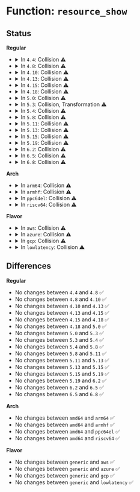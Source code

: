 # Function: <code>resource_show</code>

## Status
<b>Regular</b>
<ul>
<li>
<details>
<summary>In <code>4.4</code>: Collision ⚠️</summary>

```c
ssize_t resource_show(struct device *dev, struct device_attribute *attr, char *buf);
```

**Collision:** Static-Static Collision

**Inline:** No

**Transformation:** False

**Instances:**

```
In drivers/pci/pci-sysfs.c (ffffffff8143b680)
Location: drivers/pci/pci-sysfs.c:131
Inline: False
```
```
In drivers/nvdimm/namespace_devs.c (ffffffff8159b1b0)
Location: drivers/nvdimm/namespace_devs.c:1145
Inline: False
```
**Symbols:**

```
ffffffff8143b680-ffffffff8143b6f8: resource_show (STB_LOCAL)
ffffffff8159b1b0-ffffffff8159b212: resource_show (STB_LOCAL)
```
</details>
</li>
<li>
<details>
<summary>In <code>4.8</code>: Collision ⚠️</summary>

```c
ssize_t resource_show(struct device *dev, struct device_attribute *attr, char *buf);
```

**Collision:** Static-Static Collision

**Inline:** No

**Transformation:** False

**Instances:**

```
In drivers/pci/pci-sysfs.c (ffffffff81487500)
Location: drivers/pci/pci-sysfs.c:131
Inline: False
```
```
In drivers/nvdimm/namespace_devs.c (ffffffff815f12f0)
Location: drivers/nvdimm/namespace_devs.c:1155
Inline: False
```
```
In drivers/nvdimm/pfn_devs.c (ffffffff815f7de0)
Location: drivers/nvdimm/pfn_devs.c:209
Inline: False
```
**Symbols:**

```
ffffffff81487500-ffffffff8148758b: resource_show (STB_LOCAL)
ffffffff815f12f0-ffffffff815f1352: resource_show (STB_LOCAL)
ffffffff815f7de0-ffffffff815f7e62: resource_show (STB_LOCAL)
```
</details>
</li>
<li>
<details>
<summary>In <code>4.10</code>: Collision ⚠️</summary>

```c
ssize_t resource_show(struct device *dev, struct device_attribute *attr, char *buf);
```

**Collision:** Static-Static Collision

**Inline:** No

**Transformation:** False

**Instances:**

```
In drivers/pci/pci-sysfs.c (ffffffff814a8ce0)
Location: drivers/pci/pci-sysfs.c:132
Inline: False
```
```
In drivers/nvdimm/namespace_devs.c (ffffffff8161e770)
Location: drivers/nvdimm/namespace_devs.c:1263
Inline: False
```
```
In drivers/nvdimm/pfn_devs.c (ffffffff81626050)
Location: drivers/nvdimm/pfn_devs.c:209
Inline: False
```
**Symbols:**

```
ffffffff814a8ce0-ffffffff814a8d6b: resource_show (STB_LOCAL)
ffffffff8161e770-ffffffff8161e7d2: resource_show (STB_LOCAL)
ffffffff81626050-ffffffff816260d2: resource_show (STB_LOCAL)
```
</details>
</li>
<li>
<details>
<summary>In <code>4.13</code>: Collision ⚠️</summary>

```c
ssize_t resource_show(struct device *dev, struct device_attribute *attr, char *buf);
```

**Collision:** Static-Static Collision

**Inline:** No

**Transformation:** False

**Instances:**

```
In drivers/pci/pci-sysfs.c (ffffffff814b32a0)
Location: drivers/pci/pci-sysfs.c:131
Inline: False
```
```
In drivers/nvdimm/region_devs.c (ffffffff81630680)
Location: drivers/nvdimm/region_devs.c:522
Inline: False
```
```
In drivers/nvdimm/namespace_devs.c (ffffffff81632c80)
Location: drivers/nvdimm/namespace_devs.c:1282
Inline: False
```
```
In drivers/nvdimm/pfn_devs.c (ffffffff8163b210)
Location: drivers/nvdimm/pfn_devs.c:209
Inline: False
```
**Symbols:**

```
ffffffff814b32a0-ffffffff814b332a: resource_show (STB_LOCAL)
ffffffff81630680-ffffffff816306cd: resource_show (STB_LOCAL)
ffffffff81632c80-ffffffff81632ce2: resource_show (STB_LOCAL)
ffffffff8163b210-ffffffff8163b292: resource_show (STB_LOCAL)
```
</details>
</li>
<li>
<details>
<summary>In <code>4.15</code>: Collision ⚠️</summary>

```c
ssize_t resource_show(struct device *dev, struct device_attribute *attr, char *buf);
```

**Collision:** Static-Static Collision

**Inline:** No

**Transformation:** False

**Instances:**

```
In drivers/pci/pci-sysfs.c (ffffffff814f29b0)
Location: drivers/pci/pci-sysfs.c:132
Inline: False
```
```
In drivers/nvdimm/region_devs.c (ffffffff81698eb0)
Location: drivers/nvdimm/region_devs.c:522
Inline: False
```
```
In drivers/nvdimm/namespace_devs.c (ffffffff8169b5f0)
Location: drivers/nvdimm/namespace_devs.c:1282
Inline: False
```
```
In drivers/nvdimm/pfn_devs.c (ffffffff816a3e90)
Location: drivers/nvdimm/pfn_devs.c:213
Inline: False
```
**Symbols:**

```
ffffffff814f29b0-ffffffff814f2a3a: resource_show (STB_LOCAL)
ffffffff81698eb0-ffffffff81698efd: resource_show (STB_LOCAL)
ffffffff8169b5f0-ffffffff8169b652: resource_show (STB_LOCAL)
ffffffff816a3e90-ffffffff816a3f12: resource_show (STB_LOCAL)
```
</details>
</li>
<li>
<details>
<summary>In <code>4.18</code>: Collision ⚠️</summary>

```c
ssize_t resource_show(struct device *dev, struct device_attribute *attr, char *buf);
```

**Collision:** Static-Static Collision

**Inline:** No

**Transformation:** False

**Instances:**

```
In drivers/pci/pci-sysfs.c (ffffffff81522cc0)
Location: drivers/pci/pci-sysfs.c:129
Inline: False
```
```
In drivers/nvdimm/region_devs.c (ffffffff816d5140)
Location: drivers/nvdimm/region_devs.c:554
Inline: False
```
```
In drivers/nvdimm/namespace_devs.c (ffffffff816d79e0)
Location: drivers/nvdimm/namespace_devs.c:1281
Inline: False
```
```
In drivers/nvdimm/pfn_devs.c (ffffffff816e0020)
Location: drivers/nvdimm/pfn_devs.c:213
Inline: False
```
**Symbols:**

```
ffffffff81522cc0-ffffffff81522d36: resource_show (STB_LOCAL)
ffffffff816d5140-ffffffff816d518d: resource_show (STB_LOCAL)
ffffffff816d79e0-ffffffff816d7a41: resource_show (STB_LOCAL)
ffffffff816e0020-ffffffff816e00a2: resource_show (STB_LOCAL)
```
</details>
</li>
<li>
<details>
<summary>In <code>5.0</code>: Collision ⚠️</summary>

```c
ssize_t resource_show(struct device *dev, struct device_attribute *attr, char *buf);
```

**Collision:** Static-Static Collision

**Inline:** No

**Transformation:** False

**Instances:**

```
In drivers/pci/pci-sysfs.c (ffffffff81538b00)
Location: drivers/pci/pci-sysfs.c:128
Inline: False
```
```
In drivers/nvdimm/region_devs.c (ffffffff816f6ea0)
Location: drivers/nvdimm/region_devs.c:581
Inline: False
```
```
In drivers/nvdimm/namespace_devs.c (ffffffff816f98e0)
Location: drivers/nvdimm/namespace_devs.c:1304
Inline: False
```
```
In drivers/nvdimm/pfn_devs.c (ffffffff817023e0)
Location: drivers/nvdimm/pfn_devs.c:213
Inline: False
```
**Symbols:**

```
ffffffff81538b00-ffffffff81538b76: resource_show (STB_LOCAL)
ffffffff816f6ea0-ffffffff816f6eed: resource_show (STB_LOCAL)
ffffffff816f98e0-ffffffff816f9941: resource_show (STB_LOCAL)
ffffffff817023e0-ffffffff81702462: resource_show (STB_LOCAL)
```
</details>
</li>
<li>
<details>
<summary>In <code>5.3</code>: Collision, Transformation ⚠️</summary>

```c
ssize_t resource_show(struct device *dev, struct device_attribute *attr, char *buf);
```

**Collision:** Static-Static Collision

**Inline:** No

**Transformation:** True

**Instances:**

```
In drivers/pci/pci-sysfs.c (ffffffff815684f0)
Location: drivers/pci/pci-sysfs.c:128
Inline: False
```
```
In drivers/nvdimm/region_devs.c (0)
Location: drivers/nvdimm/region_devs.c:579
Inline: False
```
```
In drivers/nvdimm/namespace_devs.c (ffffffff817333b0)
Location: drivers/nvdimm/namespace_devs.c:1311
Inline: False
```
```
In drivers/nvdimm/pfn_devs.c (ffffffff8173c2c0)
Location: drivers/nvdimm/pfn_devs.c:205
Inline: False
```
```
In drivers/dax/bus.c (ffffffff8173fbd0)
Location: drivers/dax/bus.c:305
Inline: False
```
**Symbols:**

```
ffffffff815684f0-ffffffff81568560: resource_show (STB_LOCAL)
ffffffff817306c0-ffffffff81730704: resource_show (STB_LOCAL)
ffffffff81732929-ffffffff8173293b: resource_show.cold (STB_LOCAL)
ffffffff817333b0-ffffffff81733411: resource_show (STB_LOCAL)
ffffffff8173c2c0-ffffffff8173c344: resource_show (STB_LOCAL)
ffffffff8173fbd0-ffffffff8173fbf7: resource_show (STB_LOCAL)
```
</details>
</li>
<li>
<details>
<summary>In <code>5.4</code>: Collision ⚠️</summary>

```c
ssize_t resource_show(struct device *dev, struct device_attribute *attr, char *buf);
```

**Collision:** Static-Static Collision

**Inline:** No

**Transformation:** False

**Instances:**

```
In drivers/pci/pci-sysfs.c (ffffffff815897d0)
Location: drivers/pci/pci-sysfs.c:128
Inline: False
```
```
In drivers/nvdimm/region_devs.c (ffffffff817547a0)
Location: drivers/nvdimm/region_devs.c:579
Inline: False
```
```
In drivers/nvdimm/namespace_devs.c (ffffffff81757080)
Location: drivers/nvdimm/namespace_devs.c:1311
Inline: False
```
```
In drivers/nvdimm/pfn_devs.c (ffffffff8175ff70)
Location: drivers/nvdimm/pfn_devs.c:208
Inline: False
```
```
In drivers/dax/bus.c (ffffffff81763db0)
Location: drivers/dax/bus.c:305
Inline: False
```
**Symbols:**

```
ffffffff815897d0-ffffffff8158988c: resource_show (STB_LOCAL)
ffffffff817547a0-ffffffff817547ed: resource_show (STB_LOCAL)
ffffffff81757080-ffffffff817570e1: resource_show (STB_LOCAL)
ffffffff8175ff70-ffffffff8175fff4: resource_show (STB_LOCAL)
ffffffff81763db0-ffffffff81763dd7: resource_show (STB_LOCAL)
```
</details>
</li>
<li>
<details>
<summary>In <code>5.8</code>: Collision ⚠️</summary>

```c
ssize_t resource_show(struct device *dev, struct device_attribute *attr, char *buf);
```

**Collision:** Static-Static Collision

**Inline:** No

**Transformation:** False

**Instances:**

```
In drivers/pci/pci-sysfs.c (ffffffff816306c0)
Location: drivers/pci/pci-sysfs.c:128
Inline: False
```
```
In drivers/nvdimm/region_devs.c (ffffffff81813ce0)
Location: drivers/nvdimm/region_devs.c:601
Inline: False
```
```
In drivers/nvdimm/namespace_devs.c (ffffffff81816b40)
Location: drivers/nvdimm/namespace_devs.c:1291
Inline: False
```
```
In drivers/nvdimm/pfn_devs.c (ffffffff8181fa70)
Location: drivers/nvdimm/pfn_devs.c:197
Inline: False
```
```
In drivers/dax/bus.c (ffffffff81823c00)
Location: drivers/dax/bus.c:305
Inline: False
```
**Symbols:**

```
ffffffff816306c0-ffffffff8163077c: resource_show (STB_LOCAL)
ffffffff81813ce0-ffffffff81813d18: resource_show (STB_LOCAL)
ffffffff81816b40-ffffffff81816ba1: resource_show (STB_LOCAL)
ffffffff8181fa70-ffffffff8181faf4: resource_show (STB_LOCAL)
ffffffff81823c00-ffffffff81823c27: resource_show (STB_LOCAL)
```
</details>
</li>
<li>
<details>
<summary>In <code>5.11</code>: Collision ⚠️</summary>

```c
ssize_t resource_show(struct device *dev, struct device_attribute *attr, char *buf);
```

**Collision:** Static-Static Collision

**Inline:** No

**Transformation:** False

**Instances:**

```
In drivers/pci/pci-sysfs.c (ffffffff81655d40)
Location: drivers/pci/pci-sysfs.c:137
Inline: False
```
```
In drivers/nvdimm/region_devs.c (ffffffff81822e50)
Location: drivers/nvdimm/region_devs.c:601
Inline: False
```
```
In drivers/nvdimm/namespace_devs.c (ffffffff81825c90)
Location: drivers/nvdimm/namespace_devs.c:1291
Inline: False
```
```
In drivers/nvdimm/pfn_devs.c (ffffffff8182e9a0)
Location: drivers/nvdimm/pfn_devs.c:197
Inline: False
```
```
In drivers/dax/bus.c (ffffffff818329e0)
Location: drivers/dax/bus.c:1179
Inline: False
```
**Symbols:**

```
ffffffff81655d40-ffffffff81655dfc: resource_show (STB_LOCAL)
ffffffff81822e50-ffffffff81822e88: resource_show (STB_LOCAL)
ffffffff81825c90-ffffffff81825cf1: resource_show (STB_LOCAL)
ffffffff8182e9a0-ffffffff8182ea24: resource_show (STB_LOCAL)
ffffffff818329e0-ffffffff81832a1e: resource_show (STB_LOCAL)
```
</details>
</li>
<li>
<details>
<summary>In <code>5.13</code>: Collision ⚠️</summary>

```c
ssize_t resource_show(struct device *dev, struct device_attribute *attr, char *buf);
```

**Collision:** Static-Static Collision

**Inline:** No

**Transformation:** False

**Instances:**

```
In drivers/pci/pci-sysfs.c (ffffffff81638d80)
Location: drivers/pci/pci-sysfs.c:137
Inline: False
```
```
In drivers/nvdimm/region_devs.c (ffffffff81806030)
Location: drivers/nvdimm/region_devs.c:608
Inline: False
```
```
In drivers/nvdimm/namespace_devs.c (ffffffff81809010)
Location: drivers/nvdimm/namespace_devs.c:1291
Inline: False
```
```
In drivers/nvdimm/pfn_devs.c (ffffffff81811c70)
Location: drivers/nvdimm/pfn_devs.c:197
Inline: False
```
```
In drivers/dax/bus.c (ffffffff81815c10)
Location: drivers/dax/bus.c:1180
Inline: False
```
**Symbols:**

```
ffffffff81638d80-ffffffff81638e3c: resource_show (STB_LOCAL)
ffffffff81806030-ffffffff81806068: resource_show (STB_LOCAL)
ffffffff81809010-ffffffff81809071: resource_show (STB_LOCAL)
ffffffff81811c70-ffffffff81811cf4: resource_show (STB_LOCAL)
ffffffff81815c10-ffffffff81815c5c: resource_show (STB_LOCAL)
```
</details>
</li>
<li>
<details>
<summary>In <code>5.15</code>: Collision ⚠️</summary>

```c
ssize_t resource_show(struct device *dev, struct device_attribute *attr, char *buf);
```

**Collision:** Static-Static Collision

**Inline:** No

**Transformation:** False

**Instances:**

```
In drivers/pci/pci-sysfs.c (ffffffff816a90b0)
Location: drivers/pci/pci-sysfs.c:137
Inline: False
```
```
In drivers/nvdimm/region_devs.c (ffffffff818900c0)
Location: drivers/nvdimm/region_devs.c:608
Inline: False
```
```
In drivers/nvdimm/namespace_devs.c (ffffffff818936a0)
Location: drivers/nvdimm/namespace_devs.c:1291
Inline: False
```
```
In drivers/nvdimm/pfn_devs.c (ffffffff8189c2a0)
Location: drivers/nvdimm/pfn_devs.c:197
Inline: False
```
```
In drivers/dax/bus.c (ffffffff818a0250)
Location: drivers/dax/bus.c:1178
Inline: False
```
**Symbols:**

```
ffffffff816a90b0-ffffffff816a917f: resource_show (STB_LOCAL)
ffffffff818900c0-ffffffff818900f8: resource_show (STB_LOCAL)
ffffffff818936a0-ffffffff81893701: resource_show (STB_LOCAL)
ffffffff8189c2a0-ffffffff8189c324: resource_show (STB_LOCAL)
ffffffff818a0250-ffffffff818a029c: resource_show (STB_LOCAL)
```
</details>
</li>
<li>
<details>
<summary>In <code>5.19</code>: Collision ⚠️</summary>

```c
ssize_t resource_show(struct device *dev, struct device_attribute *attr, char *buf);
```

**Collision:** Static-Static Collision

**Inline:** No

**Transformation:** False

**Instances:**

```
In drivers/pci/pci-sysfs.c (ffffffff817cbd90)
Location: drivers/pci/pci-sysfs.c:158
Inline: False
```
```
In drivers/nvdimm/region_devs.c (ffffffff819d9cd0)
Location: drivers/nvdimm/region_devs.c:563
Inline: False
```
```
In drivers/nvdimm/namespace_devs.c (ffffffff819dd3b0)
Location: drivers/nvdimm/namespace_devs.c:1068
Inline: False
```
```
In drivers/nvdimm/pfn_devs.c (ffffffff819e5b30)
Location: drivers/nvdimm/pfn_devs.c:196
Inline: False
```
```
In drivers/dax/bus.c (ffffffff819e9820)
Location: drivers/dax/bus.c:1208
Inline: False
```
**Symbols:**

```
ffffffff817cbd90-ffffffff817cbe89: resource_show (STB_LOCAL)
ffffffff819d9cd0-ffffffff819d9d12: resource_show (STB_LOCAL)
ffffffff819dd3b0-ffffffff819dd435: resource_show (STB_LOCAL)
ffffffff819e5b30-ffffffff819e5bbe: resource_show (STB_LOCAL)
ffffffff819e9820-ffffffff819e9884: resource_show (STB_LOCAL)
```
</details>
</li>
<li>
<details>
<summary>In <code>6.2</code>: Collision ⚠️</summary>

```c
ssize_t resource_show(struct device *dev, struct device_attribute *attr, char *buf);
```

**Collision:** Static-Static Collision

**Inline:** No

**Transformation:** False

**Instances:**

```
In drivers/pci/pci-sysfs.c (ffffffff818e9c30)
Location: drivers/pci/pci-sysfs.c:159
Inline: False
```
```
In drivers/nvdimm/region_devs.c (ffffffff81b54ea0)
Location: drivers/nvdimm/region_devs.c:608
Inline: False
```
```
In drivers/nvdimm/namespace_devs.c (ffffffff81b58ba0)
Location: drivers/nvdimm/namespace_devs.c:1060
Inline: False
```
```
In drivers/nvdimm/pfn_devs.c (ffffffff81b61a60)
Location: drivers/nvdimm/pfn_devs.c:198
Inline: False
```
```
In drivers/dax/bus.c (ffffffff81b66190)
Location: drivers/dax/bus.c:1208
Inline: False
```
**Symbols:**

```
ffffffff818e9c30-ffffffff818e9d29: resource_show (STB_LOCAL)
ffffffff81b54ea0-ffffffff81b54ee2: resource_show (STB_LOCAL)
ffffffff81b58ba0-ffffffff81b58c25: resource_show (STB_LOCAL)
ffffffff81b61a60-ffffffff81b61aee: resource_show (STB_LOCAL)
ffffffff81b66190-ffffffff81b661f4: resource_show (STB_LOCAL)
```
</details>
</li>
<li>
<details>
<summary>In <code>6.5</code>: Collision ⚠️</summary>

```c
ssize_t resource_show(struct device *dev, struct device_attribute *attr, char *buf);
```

**Collision:** Static-Static Collision

**Inline:** No

**Transformation:** False

**Instances:**

```
In drivers/pci/pci-sysfs.c (ffffffff8192d240)
Location: drivers/pci/pci-sysfs.c:159
Inline: False
```
```
In drivers/nvdimm/region_devs.c (ffffffff81ba83f0)
Location: drivers/nvdimm/region_devs.c:608
Inline: False
```
```
In drivers/nvdimm/namespace_devs.c (ffffffff81bac110)
Location: drivers/nvdimm/namespace_devs.c:1060
Inline: False
```
```
In drivers/nvdimm/pfn_devs.c (ffffffff81bb5060)
Location: drivers/nvdimm/pfn_devs.c:198
Inline: False
```
```
In drivers/dax/bus.c (ffffffff81bb97a0)
Location: drivers/dax/bus.c:1238
Inline: False
```
**Symbols:**

```
ffffffff8192d240-ffffffff8192d339: resource_show (STB_LOCAL)
ffffffff81ba83f0-ffffffff81ba8432: resource_show (STB_LOCAL)
ffffffff81bac110-ffffffff81bac195: resource_show (STB_LOCAL)
ffffffff81bb5060-ffffffff81bb50ee: resource_show (STB_LOCAL)
ffffffff81bb97a0-ffffffff81bb9804: resource_show (STB_LOCAL)
```
</details>
</li>
<li>
<details>
<summary>In <code>6.8</code>: Collision ⚠️</summary>

```c
ssize_t resource_show(struct device *dev, struct device_attribute *attr, char *buf);
```

**Collision:** Static-Static Collision

**Inline:** No

**Transformation:** False

**Instances:**

```
In drivers/pci/pci-sysfs.c (ffffffff81975b60)
Location: drivers/pci/pci-sysfs.c:159
Inline: False
```
```
In drivers/nvdimm/region_devs.c (ffffffff81bfc590)
Location: drivers/nvdimm/region_devs.c:609
Inline: False
```
```
In drivers/nvdimm/namespace_devs.c (ffffffff81c00450)
Location: drivers/nvdimm/namespace_devs.c:1069
Inline: False
```
```
In drivers/nvdimm/pfn_devs.c (ffffffff81c095e0)
Location: drivers/nvdimm/pfn_devs.c:198
Inline: False
```
```
In drivers/dax/bus.c (ffffffff81c0de00)
Location: drivers/dax/bus.c:1239
Inline: False
```
**Symbols:**

```
ffffffff81975b60-ffffffff81975c59: resource_show (STB_LOCAL)
ffffffff81bfc590-ffffffff81bfc5d2: resource_show (STB_LOCAL)
ffffffff81c00450-ffffffff81c004d5: resource_show (STB_LOCAL)
ffffffff81c095e0-ffffffff81c0966e: resource_show (STB_LOCAL)
ffffffff81c0de00-ffffffff81c0de64: resource_show (STB_LOCAL)
```
</details>
</li>
</ul>
<b>Arch</b>
<ul>
<li>
<details>
<summary>In <code>arm64</code>: Collision ⚠️</summary>

```c
ssize_t resource_show(struct device *dev, struct device_attribute *attr, char *buf);
```

**Collision:** Static-Static Collision

**Inline:** No

**Transformation:** False

**Instances:**

```
In drivers/pci/pci-sysfs.c (ffff8000106ee048)
Location: drivers/pci/pci-sysfs.c:128
Inline: False
```
```
In drivers/amba/bus.c (ffff8000107b8bc8)
Location: drivers/amba/bus.c:143
Inline: False
```
```
In drivers/nvdimm/region_devs.c (ffff8000109553e8)
Location: drivers/nvdimm/region_devs.c:579
Inline: False
```
```
In drivers/nvdimm/namespace_devs.c (ffff800010958648)
Location: drivers/nvdimm/namespace_devs.c:1311
Inline: False
```
```
In drivers/dax/bus.c (ffff800010963e90)
Location: drivers/dax/bus.c:305
Inline: False
```
**Symbols:**

```
ffff8000106ee048-ffff8000106ee124: resource_show (STB_LOCAL)
ffff8000107b8bc8-ffff8000107b8c10: resource_show (STB_LOCAL)
ffff8000109553e8-ffff800010955448: resource_show (STB_LOCAL)
ffff800010958648-ffff8000109586cc: resource_show (STB_LOCAL)
ffff800010963e90-ffff800010963ed4: resource_show (STB_LOCAL)
```
</details>
</li>
<li>
<details>
<summary>In <code>armhf</code>: Collision ⚠️</summary>

```c
ssize_t resource_show(struct device *dev, struct device_attribute *attr, char *buf);
```

**Collision:** Static-Static Collision

**Inline:** No

**Transformation:** False

**Instances:**

```
In drivers/pci/pci-sysfs.c (c0889100)
Location: drivers/pci/pci-sysfs.c:128
Inline: False
```
```
In drivers/amba/bus.c (c08e5024)
Location: drivers/amba/bus.c:143
Inline: False
```
```
In drivers/dax/bus.c (c0a3aa90)
Location: drivers/dax/bus.c:305
Inline: False
```
**Symbols:**

```
c0889100-c08891e4: resource_show (STB_LOCAL)
c08e5024-c08e5078: resource_show (STB_LOCAL)
c0a3aa90-c0a3aac4: resource_show (STB_LOCAL)
```
</details>
</li>
<li>
<details>
<summary>In <code>ppc64el</code>: Collision ⚠️</summary>

```c
ssize_t resource_show(struct device *dev, struct device_attribute *attr, char *buf);
```

**Collision:** Static-Static Collision

**Inline:** No

**Transformation:** False

**Instances:**

```
In drivers/pci/pci-sysfs.c (c00000000086a730)
Location: drivers/pci/pci-sysfs.c:128
Inline: False
```
```
In drivers/nvdimm/region_devs.c (c000000000a03140)
Location: drivers/nvdimm/region_devs.c:579
Inline: False
```
```
In drivers/nvdimm/namespace_devs.c (c000000000a06ce0)
Location: drivers/nvdimm/namespace_devs.c:1311
Inline: False
```
```
In drivers/nvdimm/pfn_devs.c (c000000000a150a0)
Location: drivers/nvdimm/pfn_devs.c:208
Inline: False
```
```
In drivers/dax/bus.c (c000000000a1a670)
Location: drivers/dax/bus.c:305
Inline: False
```
**Symbols:**

```
c00000000086a730-c00000000086a84c: resource_show (STB_LOCAL)
c000000000a03140-c000000000a03194: resource_show (STB_LOCAL)
c000000000a06ce0-c000000000a06d70: resource_show (STB_LOCAL)
c000000000a150a0-c000000000a15168: resource_show (STB_LOCAL)
c000000000a1a670-c000000000a1a6b8: resource_show (STB_LOCAL)
```
</details>
</li>
<li>
<details>
<summary>In <code>riscv64</code>: Collision ⚠️</summary>

```c
ssize_t resource_show(struct device *dev, struct device_attribute *attr, char *buf);
```

**Collision:** Static-Static Collision

**Inline:** No

**Transformation:** False

**Instances:**

```
In drivers/pci/pci-sysfs.c (ffffffe0004c2dfe)
Location: drivers/pci/pci-sysfs.c:128
Inline: False
```
```
In drivers/nvdimm/region_devs.c (ffffffe0005c4a0c)
Location: drivers/nvdimm/region_devs.c:579
Inline: False
```
```
In drivers/nvdimm/namespace_devs.c (ffffffe0005c73be)
Location: drivers/nvdimm/namespace_devs.c:1311
Inline: False
```
```
In drivers/dax/bus.c (ffffffe0005d0f40)
Location: drivers/dax/bus.c:305
Inline: False
```
**Symbols:**

```
ffffffe0004c2dfe-ffffffe0004c2e96: resource_show (STB_LOCAL)
ffffffe0005d0f40-ffffffe0005d0f7e: resource_show (STB_LOCAL)
ffffffe0005c4a0c-ffffffe0005c4a62: resource_show (STB_LOCAL)
ffffffe0005c73be-ffffffe0005c742e: resource_show (STB_LOCAL)
```
</details>
</li>
</ul>
<b>Flavor</b>
<ul>
<li>
<details>
<summary>In <code>aws</code>: Collision ⚠️</summary>

```c
ssize_t resource_show(struct device *dev, struct device_attribute *attr, char *buf);
```

**Collision:** Static-Static Collision

**Inline:** No

**Transformation:** False

**Instances:**

```
In drivers/pci/pci-sysfs.c (ffffffff8157d660)
Location: drivers/pci/pci-sysfs.c:128
Inline: False
```
```
In drivers/nvdimm/region_devs.c (ffffffff81708e90)
Location: drivers/nvdimm/region_devs.c:579
Inline: False
```
```
In drivers/nvdimm/namespace_devs.c (ffffffff8170b770)
Location: drivers/nvdimm/namespace_devs.c:1311
Inline: False
```
```
In drivers/nvdimm/pfn_devs.c (ffffffff81714660)
Location: drivers/nvdimm/pfn_devs.c:208
Inline: False
```
```
In drivers/dax/bus.c (ffffffff817184a0)
Location: drivers/dax/bus.c:305
Inline: False
```
**Symbols:**

```
ffffffff8157d660-ffffffff8157d71c: resource_show (STB_LOCAL)
ffffffff81708e90-ffffffff81708edd: resource_show (STB_LOCAL)
ffffffff8170b770-ffffffff8170b7d1: resource_show (STB_LOCAL)
ffffffff81714660-ffffffff817146e4: resource_show (STB_LOCAL)
ffffffff817184a0-ffffffff817184c7: resource_show (STB_LOCAL)
```
</details>
</li>
<li>
<details>
<summary>In <code>azure</code>: Collision ⚠️</summary>

```c
ssize_t resource_show(struct device *dev, struct device_attribute *attr, char *buf);
```

**Collision:** Static-Static Collision

**Inline:** No

**Transformation:** False

**Instances:**

```
In drivers/pci/pci-sysfs.c (ffffffff8156c430)
Location: drivers/pci/pci-sysfs.c:128
Inline: False
```
```
In drivers/nvdimm/region_devs.c (ffffffff816dc910)
Location: drivers/nvdimm/region_devs.c:579
Inline: False
```
```
In drivers/nvdimm/namespace_devs.c (ffffffff816df1f0)
Location: drivers/nvdimm/namespace_devs.c:1311
Inline: False
```
```
In drivers/nvdimm/pfn_devs.c (ffffffff816e80e0)
Location: drivers/nvdimm/pfn_devs.c:208
Inline: False
```
```
In drivers/dax/bus.c (ffffffff816f09d0)
Location: drivers/dax/bus.c:305
Inline: False
```
**Symbols:**

```
ffffffff8156c430-ffffffff8156c4ec: resource_show (STB_LOCAL)
ffffffff816dc910-ffffffff816dc95d: resource_show (STB_LOCAL)
ffffffff816df1f0-ffffffff816df251: resource_show (STB_LOCAL)
ffffffff816e80e0-ffffffff816e8164: resource_show (STB_LOCAL)
ffffffff816f09d0-ffffffff816f09f7: resource_show (STB_LOCAL)
```
</details>
</li>
<li>
<details>
<summary>In <code>gcp</code>: Collision ⚠️</summary>

```c
ssize_t resource_show(struct device *dev, struct device_attribute *attr, char *buf);
```

**Collision:** Static-Static Collision

**Inline:** No

**Transformation:** False

**Instances:**

```
In drivers/pci/pci-sysfs.c (ffffffff8157d520)
Location: drivers/pci/pci-sysfs.c:128
Inline: False
```
```
In drivers/nvdimm/region_devs.c (ffffffff81747c60)
Location: drivers/nvdimm/region_devs.c:579
Inline: False
```
```
In drivers/nvdimm/namespace_devs.c (ffffffff8174a540)
Location: drivers/nvdimm/namespace_devs.c:1311
Inline: False
```
```
In drivers/nvdimm/pfn_devs.c (ffffffff81753430)
Location: drivers/nvdimm/pfn_devs.c:208
Inline: False
```
```
In drivers/dax/bus.c (ffffffff81757270)
Location: drivers/dax/bus.c:305
Inline: False
```
**Symbols:**

```
ffffffff8157d520-ffffffff8157d5dc: resource_show (STB_LOCAL)
ffffffff81747c60-ffffffff81747cad: resource_show (STB_LOCAL)
ffffffff8174a540-ffffffff8174a5a1: resource_show (STB_LOCAL)
ffffffff81753430-ffffffff817534b4: resource_show (STB_LOCAL)
ffffffff81757270-ffffffff81757297: resource_show (STB_LOCAL)
```
</details>
</li>
<li>
<details>
<summary>In <code>lowlatency</code>: Collision ⚠️</summary>

```c
ssize_t resource_show(struct device *dev, struct device_attribute *attr, char *buf);
```

**Collision:** Static-Static Collision

**Inline:** No

**Transformation:** False

**Instances:**

```
In drivers/pci/pci-sysfs.c (ffffffff815979d0)
Location: drivers/pci/pci-sysfs.c:128
Inline: False
```
```
In drivers/nvdimm/region_devs.c (ffffffff817630e0)
Location: drivers/nvdimm/region_devs.c:579
Inline: False
```
```
In drivers/nvdimm/namespace_devs.c (ffffffff817659c0)
Location: drivers/nvdimm/namespace_devs.c:1311
Inline: False
```
```
In drivers/nvdimm/pfn_devs.c (ffffffff8176e8a0)
Location: drivers/nvdimm/pfn_devs.c:208
Inline: False
```
```
In drivers/dax/bus.c (ffffffff81772710)
Location: drivers/dax/bus.c:305
Inline: False
```
**Symbols:**

```
ffffffff815979d0-ffffffff81597a8c: resource_show (STB_LOCAL)
ffffffff817630e0-ffffffff8176312d: resource_show (STB_LOCAL)
ffffffff817659c0-ffffffff81765a21: resource_show (STB_LOCAL)
ffffffff8176e8a0-ffffffff8176e924: resource_show (STB_LOCAL)
ffffffff81772710-ffffffff81772737: resource_show (STB_LOCAL)
```
</details>
</li>
</ul>

## Differences
<b>Regular</b>
<ul>
<li>
No changes between <code>4.4</code> and <code>4.8</code> ✅
</li>
<li>
No changes between <code>4.8</code> and <code>4.10</code> ✅
</li>
<li>
No changes between <code>4.10</code> and <code>4.13</code> ✅
</li>
<li>
No changes between <code>4.13</code> and <code>4.15</code> ✅
</li>
<li>
No changes between <code>4.15</code> and <code>4.18</code> ✅
</li>
<li>
No changes between <code>4.18</code> and <code>5.0</code> ✅
</li>
<li>
No changes between <code>5.0</code> and <code>5.3</code> ✅
</li>
<li>
No changes between <code>5.3</code> and <code>5.4</code> ✅
</li>
<li>
No changes between <code>5.4</code> and <code>5.8</code> ✅
</li>
<li>
No changes between <code>5.8</code> and <code>5.11</code> ✅
</li>
<li>
No changes between <code>5.11</code> and <code>5.13</code> ✅
</li>
<li>
No changes between <code>5.13</code> and <code>5.15</code> ✅
</li>
<li>
No changes between <code>5.15</code> and <code>5.19</code> ✅
</li>
<li>
No changes between <code>5.19</code> and <code>6.2</code> ✅
</li>
<li>
No changes between <code>6.2</code> and <code>6.5</code> ✅
</li>
<li>
No changes between <code>6.5</code> and <code>6.8</code> ✅
</li>
</ul>
<b>Arch</b>
<ul>
<li>
No changes between <code>amd64</code> and <code>arm64</code> ✅
</li>
<li>
No changes between <code>amd64</code> and <code>armhf</code> ✅
</li>
<li>
No changes between <code>amd64</code> and <code>ppc64el</code> ✅
</li>
<li>
No changes between <code>amd64</code> and <code>riscv64</code> ✅
</li>
</ul>
<b>Flavor</b>
<ul>
<li>
No changes between <code>generic</code> and <code>aws</code> ✅
</li>
<li>
No changes between <code>generic</code> and <code>azure</code> ✅
</li>
<li>
No changes between <code>generic</code> and <code>gcp</code> ✅
</li>
<li>
No changes between <code>generic</code> and <code>lowlatency</code> ✅
</li>
</ul>
